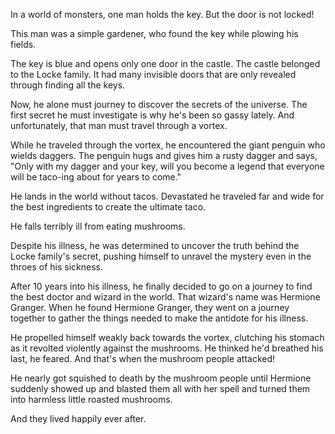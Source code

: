 In a world of monsters, one man holds the key. But the door is not locked!

This man was a simple gardener, who found the key while plowing his fields.  

The key is blue and opens only one door in the castle. The castle belonged to the Locke family. It had many invisible doors that are only revealed through finding all the keys.

Now, he alone must journey to discover the secrets of the universe.  The first secret he must investigate is why he's been so gassy lately. And unfortunately, that man must travel through a vortex.

While he traveled through the vortex, he encountered the giant penguin who wields daggers. The penguin hugs and gives him a rusty dagger and says, "Only with my dagger and your key, will you become a legend that everyone will be taco-ing about for years to come."

He lands in the world without tacos. Devastated he traveled far and wide for the best ingredients to create the ultimate taco.

He falls terribly ill from eating mushrooms. 

Despite his illness, he was determined to uncover the truth behind the Locke family's secret, pushing himself to unravel the mystery even in the throes of his sickness.

After 10 years into his illness, he finally decided to go on a journey to find the best doctor and wizard in the world. That wizard's name was Hermione Granger. When he found Hermione Granger, they went on a journey together to gather the things needed to make the antidote for his illness.

He propelled himself weakly back towards the vortex, clutching his stomach as it revolted violently against the mushrooms.
He thinked he'd breathed his last, he feared.
And that's when the mushroom people attacked!

He nearly got squished to death by the mushroom people until Hermione suddenly showed up and blasted them all with her spell and turned them into harmless little roasted mushrooms.

And they lived happily ever after.
